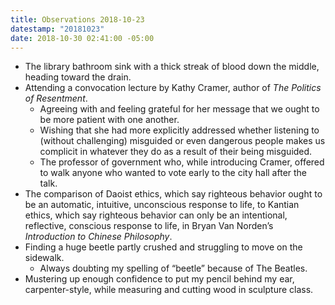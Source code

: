 ```yaml
---
title: Observations 2018-10-23
datestamp: "20181023"
date: 2018-10-30 02:41:00 -05:00
---
```


- The library bathroom sink with a thick streak of blood down the middle, heading toward the drain.
- Attending a convocation lecture by Kathy Cramer, author of *The Politics of Resentment*.
	- Agreeing with and feeling grateful for her message that we ought to be more patient with one another.
	- Wishing that she had more explicitly addressed whether listening to (without challenging) misguided or even dangerous people makes us complicit in whatever they do as a result of their being misguided.
	- The professor of government who, while introducing Cramer, offered to walk anyone who wanted to vote early to the city hall after the talk.
- The comparison of Daoist ethics, which say righteous behavior ought to be an automatic, intuitive, unconscious response to life, to Kantian ethics, which say righteous behavior can only be an intentional, reflective, conscious response to life, in Bryan Van Norden’s *Introduction to Chinese Philosophy*.
- Finding a huge beetle partly crushed and struggling to move on the sidewalk.
	- Always doubting my spelling of “beetle” because of The Beatles.
- Mustering up enough confidence to put my pencil behind my ear, carpenter-style, while measuring and cutting wood in sculpture class.
